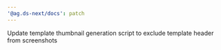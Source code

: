 ```yaml
---
'@ag.ds-next/docs': patch
---
```


Update template thumbnail generation script to exclude template header from screenshots
